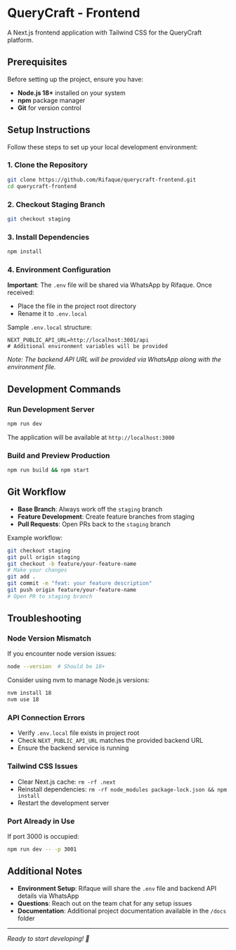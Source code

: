 # QueryCraft - Frontend

A Next.js frontend application with Tailwind CSS for the QueryCraft platform.

## Prerequisites

Before setting up the project, ensure you have:

- **Node.js 18+** installed on your system
- **npm** package manager
- **Git** for version control

## Setup Instructions

Follow these steps to set up your local development environment:

### 1. Clone the Repository

```bash
git clone https://github.com/Rifaque/querycraft-frontend.git
cd querycraft-frontend
```

### 2. Checkout Staging Branch

```bash
git checkout staging
```

### 3. Install Dependencies

```bash
npm install
```

### 4. Environment Configuration

**Important**: The `.env` file will be shared via WhatsApp by Rifaque. Once received:

- Place the file in the project root directory
- Rename it to `.env.local`

Sample `.env.local` structure:

```env
NEXT_PUBLIC_API_URL=http://localhost:3001/api
# Additional environment variables will be provided
```

*Note: The backend API URL will be provided via WhatsApp along with the environment file.*

## Development Commands

### Run Development Server

```bash
npm run dev
```

The application will be available at `http://localhost:3000`

### Build and Preview Production

```bash
npm run build && npm start
```

## Git Workflow

- **Base Branch**: Always work off the `staging` branch
- **Feature Development**: Create feature branches from staging
- **Pull Requests**: Open PRs back to the `staging` branch

Example workflow:

```bash
git checkout staging
git pull origin staging
git checkout -b feature/your-feature-name
# Make your changes
git add .
git commit -m "feat: your feature description"
git push origin feature/your-feature-name
# Open PR to staging branch
```

## Troubleshooting

### Node Version Mismatch

If you encounter node version issues:

```bash
node --version  # Should be 18+
```

Consider using nvm to manage Node.js versions:

```bash
nvm install 18
nvm use 18
```

### API Connection Errors

- Verify `.env.local` file exists in project root
- Check `NEXT_PUBLIC_API_URL` matches the provided backend URL
- Ensure the backend service is running

### Tailwind CSS Issues

- Clear Next.js cache: `rm -rf .next`
- Reinstall dependencies: `rm -rf node_modules package-lock.json && npm install`
- Restart the development server

### Port Already in Use

If port 3000 is occupied:

```bash
npm run dev -- -p 3001
```

## Additional Notes

- **Environment Setup**: Rifaque will share the `.env` file and backend API details via WhatsApp
- **Questions**: Reach out on the team chat for any setup issues
- **Documentation**: Additional project documentation available in the `/docs` folder

---

*Ready to start developing! 🚀*
